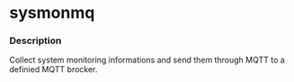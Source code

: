 # sysmonmq

### Description
Collect system monitoring informations and send them through MQTT to a definied MQTT brocker.